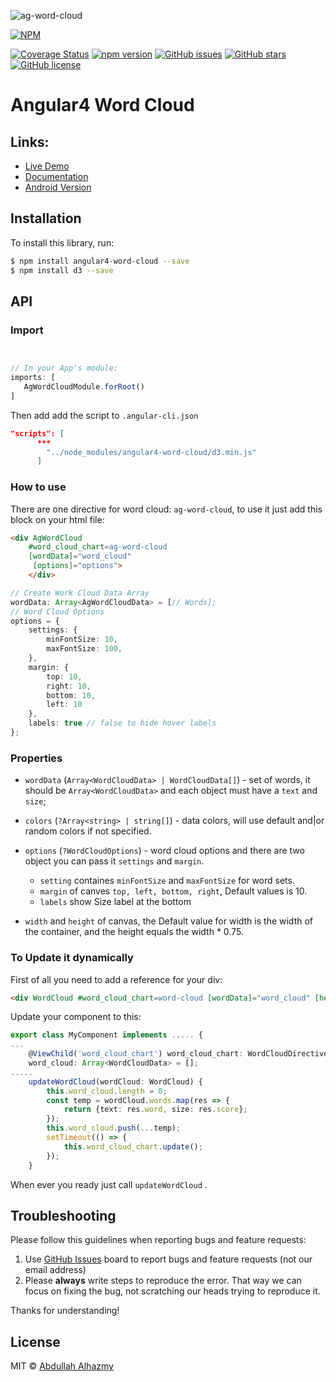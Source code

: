 ![ag-word-cloud](https://user-images.githubusercontent.com/4659608/30762233-d4a36136-9fe9-11e7-8788-831558cae077.png)

[![NPM](https://nodei.co/npm/angular4-word-cloud.png?compact=true)](https://nodei.co/npm/angular4-word-cloud/)


[![Coverage Status](https://coveralls.io/repos/github/alhazmy13/Angular4-word-cloud/badge.svg?branch=master)](https://coveralls.io/github/alhazmy13/Angular4-word-cloud?branch=master)
[![npm version](https://badge.fury.io/js/angular4-word-cloud.svg)](http://badge.fury.io/js/angular4-word-cloud)
[![GitHub issues](https://img.shields.io/github/issues/alhazmy13/angular4-word-cloud.svg)](https://github.com/mattlewis92/angular-calendar/issues)
[![GitHub stars](https://img.shields.io/github/stars/alhazmy13/angular4-word-cloud.svg)](https://github.com/alhazmy13/angular4-word-cloud/stargazers)
[![GitHub license](https://img.shields.io/badge/license-MIT-blue.svg)](https://raw.githubusercontent.com/alhazmy13/angular4-word-cloud/master/LICENSE)


# Angular4 Word Cloud
## Links:

+ [Live Demo](https://embed.plnkr.co/hSoU4QbvVmKCdnG9Tw1h/)
+ [Documentation](https://alhazmy13.github.io/Angular4-word-cloud/index.html)
+ [Android Version](https://github.com/alhazmy13/AndroidWordCloud)


## Installation

To install this library, run:

```bash
$ npm install angular4-word-cloud --save
$ npm install d3 --save
```

## API

### Import
```typescript


// In your App's module:
imports: [
   AgWordCloudModule.forRoot()
]
```

Then add add the script to `.angular-cli.json`


```json
"scripts": [
      ***
        "../node_modules/angular4-word-cloud/d3.min.js"
      ]
```

### How to use
There are one directive for word cloud: `ag-word-cloud`, to use it just add this block on your html file:

```html
<div AgWordCloud 
	#word_cloud_chart=ag-word-cloud 
	[wordData]="word_cloud"
	 [options]="options">
	</div>
```


```.ts
// Create Work Cloud Data Array
wordData: Array<AgWordCloudData> = [// Words];
// Word Cloud Options
options = {
	settings: {
		minFontSize: 10,
		maxFontSize: 100,
	},
	margin: {
		top: 10,
		right: 10,
		bottom: 10,
		left: 10
	},
	labels: true // false to hide hover labels
};
```

### Properties


- `wordData` (`Array<WordCloudData> | WordCloudData[]`) -  set of words, it should be `Array<WordCloudData>` and each object must have a `text` and `size`;
- `colors` (`?Array<string> | string[]`) - data colors, will use default and|or random colors if not specified.
- `options` (`?WordCloudOptions`) - word cloud options and there are two object you can pass it `settings` and `margin`.
    - `setting` containes `minFontSize` and `maxFontSize` for word sets.
    - `margin` of canves `top, left, bottom, right`, Default values is 10.
    - `labels` show Size label at the bottom

- `width` and `height` of canvas, the Default value for width is the width of the container, and the height equals the width * 0.75.

### To Update it dynamically 
First of all you need to add a reference for your div:

```html
<div WordCloud #word_cloud_chart=word-cloud [wordData]="word_cloud" [height]="300"></div>
```

Update your component to this:

```.ts
export class MyComponent implements ..... {
...
	@ViewChild('word_cloud_chart') word_cloud_chart: WordCloudDirective;
	word_cloud: Array<WordCloudData> = [];
.....
	updateWordCloud(wordCloud: WordCloud) {
		this.word_cloud.length = 0;
		const temp = wordCloud.words.map(res => {
			return {text: res.word, size: res.score};
		});
    	this.word_cloud.push(...temp);
		setTimeout(() => {
			this.word_cloud_chart.update();
		});
	}
```

When ever you ready just call `updateWordCloud` .
## Troubleshooting

Please follow this guidelines when reporting bugs and feature requests:

1. Use [GitHub Issues](https://github.com/alhazmy13/Angular4-word-cloud/issues) board to report bugs and feature requests (not our email address)
2. Please **always** write steps to reproduce the error. That way we can focus on fixing the bug, not scratching our heads trying to reproduce it.

Thanks for understanding!

## License

MIT © [Abdullah Alhazmy](mailto:me@alhazmy13.net)
